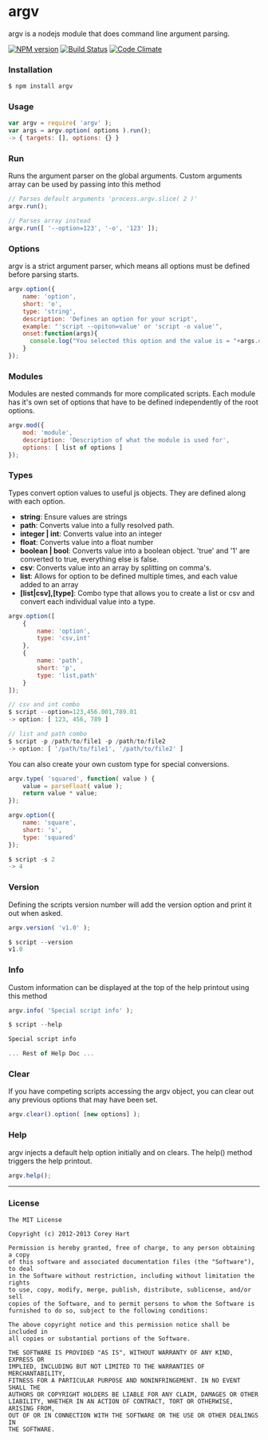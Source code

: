# argv

argv is a nodejs module that does command line argument parsing.  
  
[![NPM version](https://badge.fury.io/js/argv.png)](http://badge.fury.io/js/argv)
[![Build Status](https://travis-ci.org/codenothing/argv.png?branch=master)](https://travis-ci.org/codenothing/argv)
[![Code Climate](https://codeclimate.com/github/codenothing/argv.png)](https://codeclimate.com/github/codenothing/argv)

### Installation

```bash
$ npm install argv
```


### Usage

```js
var argv = require( 'argv' );
var args = argv.option( options ).run();
-> { targets: [], options: {} }
```


### Run

Runs the argument parser on the global arguments. Custom arguments array can be used by passing into this method

```js
// Parses default arguments 'process.argv.slice( 2 )'
argv.run();

// Parses array instead
argv.run([ '--option=123', '-o', '123' ]);
```


### Options

argv is a strict argument parser, which means all options must be defined before parsing starts.

```js
argv.option({
	name: 'option',
	short: 'o',
	type: 'string',
	description: 'Defines an option for your script',
	example: "'script --opiton=value' or 'script -o value'",
	onset:function(args){
	  console.log("You selected this option and the value is = "+args.options.option);
	}
});
```


### Modules

Modules are nested commands for more complicated scripts. Each module has it's own set of options that
have to be defined independently of the root options.

```js
argv.mod({
	mod: 'module',
	description: 'Description of what the module is used for',
	options: [ list of options ]
});
```


### Types

Types convert option values to useful js objects. They are defined along with each option.

* **string**: Ensure values are strings
* **path**: Converts value into a fully resolved path.
* **integer | int**: Converts value into an integer
* **float**: Converts value into a float number
* **boolean | bool**: Converts value into a boolean object. 'true' and '1' are converted to true, everything else is false.
* **csv**: Converts value into an array by splitting on comma's.
* **list**: Allows for option to be defined multiple times, and each value added to an array
* **[list|csv],[type]**: Combo type that allows you to create a list or csv and convert each individual value into a type.

```js
argv.option([
	{
		name: 'option',
		type: 'csv,int'
	},
	{
		name: 'path',
		short: 'p',
		type: 'list,path'
	}
]);

// csv and int combo
$ script --option=123,456.001,789.01
-> option: [ 123, 456, 789 ]

// list and path combo
$ script -p /path/to/file1 -p /path/to/file2
-> option: [ '/path/to/file1', '/path/to/file2' ]
```

You can also create your own custom type for special conversions.

```js
argv.type( 'squared', function( value ) {
	value = parseFloat( value );
	return value * value;
});

argv.option({
	name: 'square',
	short: 's',
	type: 'squared'
});

$ script -s 2
-> 4
```


### Version

Defining the scripts version number will add the version option and print it out when asked.

```js
argv.version( 'v1.0' );

$ script --version
v1.0

```


### Info

Custom information can be displayed at the top of the help printout using this method

```js
argv.info( 'Special script info' );

$ script --help

Special script info

... Rest of Help Doc ...
```


### Clear

If you have competing scripts accessing the argv object, you can clear out any previous options that may have been set.

```js
argv.clear().option( [new options] );
```


### Help

argv injects a default help option initially and on clears. The help() method triggers the help printout.

```js
argv.help();
```

----
### License

```
The MIT License

Copyright (c) 2012-2013 Corey Hart

Permission is hereby granted, free of charge, to any person obtaining a copy
of this software and associated documentation files (the "Software"), to deal
in the Software without restriction, including without limitation the rights
to use, copy, modify, merge, publish, distribute, sublicense, and/or sell
copies of the Software, and to permit persons to whom the Software is
furnished to do so, subject to the following conditions:

The above copyright notice and this permission notice shall be included in
all copies or substantial portions of the Software.

THE SOFTWARE IS PROVIDED "AS IS", WITHOUT WARRANTY OF ANY KIND, EXPRESS OR
IMPLIED, INCLUDING BUT NOT LIMITED TO THE WARRANTIES OF MERCHANTABILITY,
FITNESS FOR A PARTICULAR PURPOSE AND NONINFRINGEMENT. IN NO EVENT SHALL THE
AUTHORS OR COPYRIGHT HOLDERS BE LIABLE FOR ANY CLAIM, DAMAGES OR OTHER
LIABILITY, WHETHER IN AN ACTION OF CONTRACT, TORT OR OTHERWISE, ARISING FROM,
OUT OF OR IN CONNECTION WITH THE SOFTWARE OR THE USE OR OTHER DEALINGS IN
THE SOFTWARE.
```
